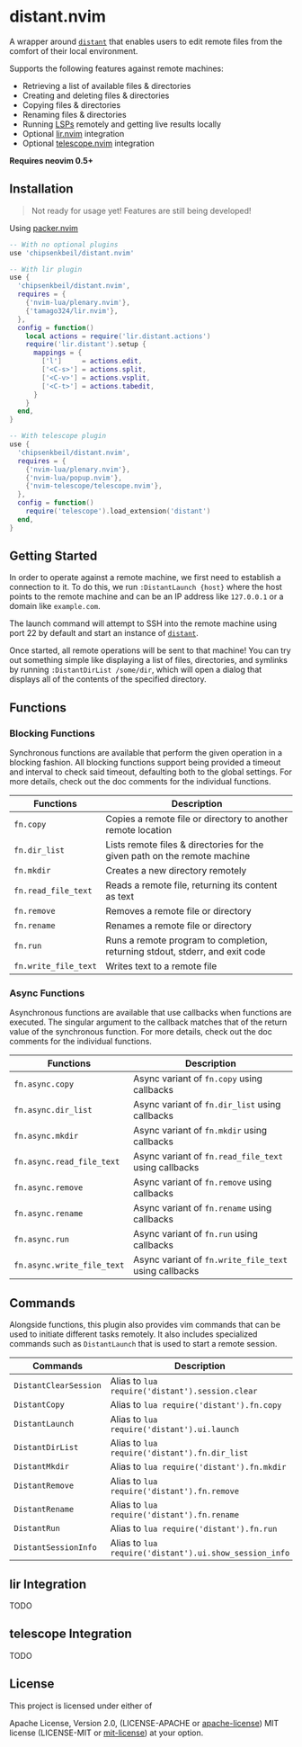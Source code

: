 # distant.nvim

A wrapper around [`distant`](https://github.com/chipsenkbeil/distant) that
enables users to edit remote files from the comfort of their local environment.

Supports the following features against remote machines:

- Retrieving a list of available files & directories
- Creating and deleting files & directories
- Copying files & directories
- Renaming files & directories
- Running [LSPs](https://neovim.io/doc/lsp/) remotely and getting live results locally
- Optional [lir.nvim](https://github.com/tamago324/lir.nvim) integration
- Optional [telescope.nvim](https://github.com/nvim-telescope/telescope.nvim) integration

**Requires neovim 0.5+**

## Installation

> Not ready for usage yet! Features are still being developed!

Using [packer.nvim](https://github.com/wbthomason/packer.nvim)

```lua
-- With no optional plugins
use 'chipsenkbeil/distant.nvim'

-- With lir plugin
use {
  'chipsenkbeil/distant.nvim',
  requires = {
    {'nvim-lua/plenary.nvim'},
    {'tamago324/lir.nvim'},
  },
  config = function()
    local actions = require('lir.distant.actions')
    require('lir.distant').setup {
      mappings = {
        ['l']     = actions.edit,
        ['<C-s>'] = actions.split,
        ['<C-v>'] = actions.vsplit,
        ['<C-t>'] = actions.tabedit,
      }
    }
  end,
}

-- With telescope plugin
use {
  'chipsenkbeil/distant.nvim',
  requires = {
    {'nvim-lua/plenary.nvim'},
    {'nvim-lua/popup.nvim'},
    {'nvim-telescope/telescope.nvim'},
  },
  config = function()
    require('telescope').load_extension('distant')
  end,
}
```

## Getting Started

In order to operate against a remote machine, we first need to establish
a connection to it. To do this, we run `:DistantLaunch {host}` where the host
points to the remote machine and can be an IP address like `127.0.0.1` or
a domain like `example.com`.

The launch command will attempt to SSH into the remote machine using port 22
by default and start an instance of [`distant`](https://github.com/chipsenkbeil/distant).

Once started, all remote operations will be sent to that machine! You can try
out something simple like displaying a list of files, directories, and symlinks
by running `:DistantDirList /some/dir`, which will open a dialog that displays
all of the contents of the specified directory.

## Functions

### Blocking Functions

Synchronous functions are available that perform the given operation in a
blocking fashion. All blocking functions support being provided a timeout and
interval to check said timeout, defaulting both to the global settings. For
more details, check out the doc comments for the individual functions.

| Functions             | Description                                                                   |
|-----------------------|-------------------------------------------------------------------------------|
| `fn.copy`             | Copies a remote file or directory to another remote location                  |
| `fn.dir_list`         | Lists remote files & directories for the given path on the remote machine     |
| `fn.mkdir`            | Creates a new directory remotely                                              |
| `fn.read_file_text`   | Reads a remote file, returning its content as text                            |
| `fn.remove`           | Removes a remote file or directory                                            |
| `fn.rename`           | Renames a remote file or directory                                            |
| `fn.run`              | Runs a remote program to completion, returning stdout, stderr, and exit code  |
| `fn.write_file_text`  | Writes text to a remote file                                                  |

### Async Functions

Asynchronous functions are available that use callbacks when functions are
executed. The singular argument to the callback matches that of the return
value of the synchronous function. For more details, check out the doc comments
for the individual functions.

| Functions                     | Description                                               |
|-------------------------------|-----------------------------------------------------------|
| `fn.async.copy`               | Async variant of `fn.copy` using callbacks                |
| `fn.async.dir_list`           | Async variant of `fn.dir_list` using callbacks            |
| `fn.async.mkdir`              | Async variant of `fn.mkdir` using callbacks               |
| `fn.async.read_file_text`     | Async variant of `fn.read_file_text` using callbacks      |
| `fn.async.remove`             | Async variant of `fn.remove` using callbacks              |
| `fn.async.rename`             | Async variant of `fn.rename` using callbacks              |
| `fn.async.run`                | Async variant of `fn.run` using callbacks                 |
| `fn.async.write_file_text`    | Async variant of `fn.write_file_text` using callbacks     |

## Commands

Alongside functions, this plugin also provides vim commands that can be used to
initiate different tasks remotely. It also includes specialized commands such
as `DistantLaunch` that is used to start a remote session.

| Commands              | Description                                            |
|-----------------------------|--------------------------------------------------|
| `DistantClearSession` | Alias to `lua require('distant').session.clear`        |
| `DistantCopy`         | Alias to `lua require('distant').fn.copy`              |
| `DistantLaunch`       | Alias to `lua require('distant').ui.launch`            |
| `DistantDirList`      | Alias to `lua require('distant').fn.dir_list`          |
| `DistantMkdir`        | Alias to `lua require('distant').fn.mkdir`             |
| `DistantRemove`       | Alias to `lua require('distant').fn.remove`            |
| `DistantRename`       | Alias to `lua require('distant').fn.rename`            |
| `DistantRun`          | Alias to `lua require('distant').fn.run`               |
| `DistantSessionInfo`  | Alias to `lua require('distant').ui.show_session_info` |

## lir Integration

TODO

## telescope Integration

TODO

## License

This project is licensed under either of

Apache License, Version 2.0, (LICENSE-APACHE or
[apache-license][apache-license]) MIT license (LICENSE-MIT or
[mit-license][mit-license]) at your option.

[apache-license]: http://www.apache.org/licenses/LICENSE-2.0
[mit-license]: http://opensource.org/licenses/MIT
